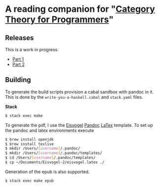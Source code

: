 # A reading companion for "[Category Theory for Programmers](https://bartoszmilewski.com/2014/10/28/category-theory-for-programmers-the-preface/)"


Releases
--------

This is a work in progress.

* [Part 1](https://github.com/Christovis/category-theory-for-programmers-companion/blob/main/docs/part1.pdf)
* [Part 2](https://github.com/Christovis/category-theory-for-programmers-companion/blob/main/docs/part2.md)

Building
--------

To generate the build scripts provision a cabal sandbox with pandoc in it. This
is done by the ``write-you-a-haskell.cabal`` and  ``stack.yaml`` files.

**Stack**

```bash
$ stack exec make
```

To generate the pdf, I use the [Eisvogel](https://github.com/Wandmalfarbe/pandoc-latex-template) [Pandoc](https://pandoc.org) [LaTex](https://www.latex-project.org) template. To set up the pandoc and latex environments execute

```bash
$ brew install openjdk
$ brew install texlive
$ mkdir /Users/[username]/.pandoc/
$ mkdir /Users/[username]/.pandoc/templates/
$ cd /Users/[username]/.pandoc/templates/
$ cp ~/Documents/Eisvogel-2/eisvogel.latex ./
```

Generation of the epub is also supported.

```bash
$ stack exec make epub
```
